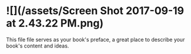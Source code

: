 # ![](/assets/Screen Shot 2017-09-19 at 2.43.22 PM.png)

This file file serves as your book's preface, a great place to describe your book's content and ideas.



